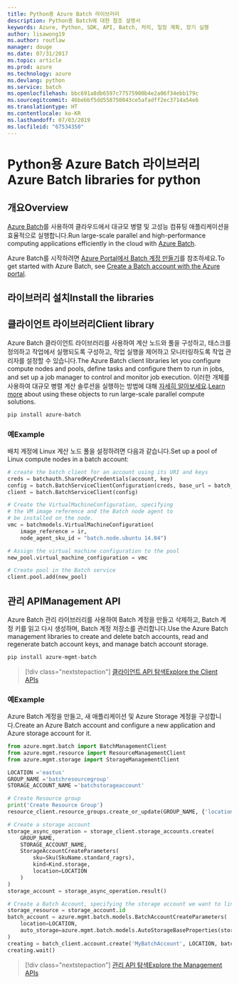 ```yaml
---
title: Python용 Azure Batch 라이브러리
description: Python용 Batch에 대한 참조 설명서
keywords: Azure, Python, SDK, API, Batch, 처리, 일정 계획, 장기 실행
author: lisawong19
ms.author: routlaw
manager: douge
ms.date: 07/31/2017
ms.topic: article
ms.prod: azure
ms.technology: azure
ms.devlang: python
ms.service: batch
ms.openlocfilehash: bbc691a8db6597c77575900b4e2a06f34ebb179c
ms.sourcegitcommit: 46bebbf5dd558750043ce5afadff2ec3714a54e6
ms.translationtype: HT
ms.contentlocale: ko-KR
ms.lasthandoff: 07/03/2019
ms.locfileid: "67534350"
---
```

# <a name="azure-batch-libraries-for-python"></a><span data-ttu-id="327de-104">Python용 Azure Batch 라이브러리</span><span class="sxs-lookup"><span data-stu-id="327de-104">Azure Batch libraries for python</span></span>

## <a name="overview"></a><span data-ttu-id="327de-105">개요</span><span class="sxs-lookup"><span data-stu-id="327de-105">Overview</span></span>

<span data-ttu-id="327de-106">[Azure Batch](/azure/batch/batch-technical-overview)를 사용하여 클라우드에서 대규모 병렬 및 고성능 컴퓨팅 애플리케이션을 효율적으로 실행합니다.</span><span class="sxs-lookup"><span data-stu-id="327de-106">Run large-scale parallel and high-performance computing applications efficiently in the cloud with [Azure Batch](/azure/batch/batch-technical-overview).</span></span>

<span data-ttu-id="327de-107">Azure Batch를 시작하려면 [Azure Portal에서 Batch 계정 만들기](/azure/batch/batch-account-create-portal)를 참조하세요.</span><span class="sxs-lookup"><span data-stu-id="327de-107">To get started with Azure Batch, see [Create a Batch account with the Azure portal](/azure/batch/batch-account-create-portal).</span></span>

## <a name="install-the-libraries"></a><span data-ttu-id="327de-108">라이브러리 설치</span><span class="sxs-lookup"><span data-stu-id="327de-108">Install the libraries</span></span>

## <a name="client-library"></a><span data-ttu-id="327de-109">클라이언트 라이브러리</span><span class="sxs-lookup"><span data-stu-id="327de-109">Client library</span></span>
<span data-ttu-id="327de-110">Azure Batch 클라이언트 라이브러리를 사용하여 계산 노드와 풀을 구성하고, 태스크를 정의하고 작업에서 실행되도록 구성하고, 작업 실행을 제어하고 모니터링하도록 작업 관리자를 설정할 수 있습니다.</span><span class="sxs-lookup"><span data-stu-id="327de-110">The Azure Batch client libraries let you configure compute nodes and pools, define tasks and configure them to run in jobs, and set up a job manager to control and monitor job execution.</span></span> <span data-ttu-id="327de-111">이러한 개체를 사용하여 대규모 병렬 계산 솔루션을 실행하는 방법에 대해 [자세히 알아보세요](/azure/batch/batch-api-basics).</span><span class="sxs-lookup"><span data-stu-id="327de-111">[Learn more](/azure/batch/batch-api-basics) about using these objects to run large-scale parallel compute solutions.</span></span>

```bash
pip install azure-batch
```
### <a name="example"></a><span data-ttu-id="327de-112">예</span><span class="sxs-lookup"><span data-stu-id="327de-112">Example</span></span>

<span data-ttu-id="327de-113">배치 계정에 Linux 계산 노드 풀을 설정하려면 다음과 같습니다.</span><span class="sxs-lookup"><span data-stu-id="327de-113">Set up a pool of Linux compute nodes in a batch account:</span></span>

```python
# create the batch client for an account using its URI and keys
creds = batchauth.SharedKeyCredentials(account, key)
config = batch.BatchServiceClientConfiguration(creds, base_url = batch_url)
client = batch.BatchServiceClient(config)

# Create the VirtualMachineConfiguration, specifying
# the VM image reference and the Batch node agent to
# be installed on the node.
vmc = batchmodels.VirtualMachineConfiguration(
    image_reference = ir,
    node_agent_sku_id = "batch.node.ubuntu 14.04")

# Assign the virtual machine configuration to the pool
new_pool.virtual_machine_configuration = vmc

# Create pool in the Batch service
client.pool.add(new_pool)
```

## <a name="management-api"></a><span data-ttu-id="327de-114">관리 API</span><span class="sxs-lookup"><span data-stu-id="327de-114">Management API</span></span>
<span data-ttu-id="327de-115">Azure Batch 관리 라이브러리를 사용하여 Batch 계정을 만들고 삭제하고, Batch 계정 키를 읽고 다시 생성하며, Batch 계정 저장소를 관리합니다.</span><span class="sxs-lookup"><span data-stu-id="327de-115">Use the Azure Batch management libraries to create and delete batch accounts, read and regenerate batch account keys, and manage batch account storage.</span></span>

```bash
pip install azure-mgmt-batch
```
> [!div class="nextstepaction"]
> [<span data-ttu-id="327de-116">클라이언트 API 탐색</span><span class="sxs-lookup"><span data-stu-id="327de-116">Explore the Client APIs</span></span>](/python/api/overview/azure/batch/client)

### <a name="example"></a><span data-ttu-id="327de-117">예</span><span class="sxs-lookup"><span data-stu-id="327de-117">Example</span></span>
<span data-ttu-id="327de-118">Azure Batch 계정을 만들고, 새 애플리케이션 및 Azure Storage 계정을 구성합니다.</span><span class="sxs-lookup"><span data-stu-id="327de-118">Create an Azure Batch account and configure a new application and Azure storage account for it.</span></span>

```python
from azure.mgmt.batch import BatchManagementClient
from azure.mgmt.resource import ResourceManagementClient
from azure.mgmt.storage import StorageManagementClient

LOCATION ='eastus'
GROUP_NAME ='batchresourcegroup'
STORAGE_ACCOUNT_NAME ='batchstorageaccount'

# Create Resource group
print('Create Resource Group')
resource_client.resource_groups.create_or_update(GROUP_NAME, {'location': LOCATION})

# Create a storage account
storage_async_operation = storage_client.storage_accounts.create(
    GROUP_NAME,
    STORAGE_ACCOUNT_NAME,
    StorageAccountCreateParameters(
        sku=Sku(SkuName.standard_ragrs),
        kind=Kind.storage,
        location=LOCATION
    )
)
storage_account = storage_async_operation.result()

# Create a Batch Account, specifying the storage account we want to link
storage_resource = storage_account.id
batch_account = azure.mgmt.batch.models.BatchAccountCreateParameters(
    location=LOCATION,
    auto_storage=azure.mgmt.batch.models.AutoStorageBaseProperties(storage_resource)
)
creating = batch_client.account.create('MyBatchAccount', LOCATION, batch_account)
creating.wait()
```

> [!div class="nextstepaction"]
> [<span data-ttu-id="327de-119">관리 API 탐색</span><span class="sxs-lookup"><span data-stu-id="327de-119">Explore the Management APIs</span></span>](/python/api/overview/azure/batch/management)
